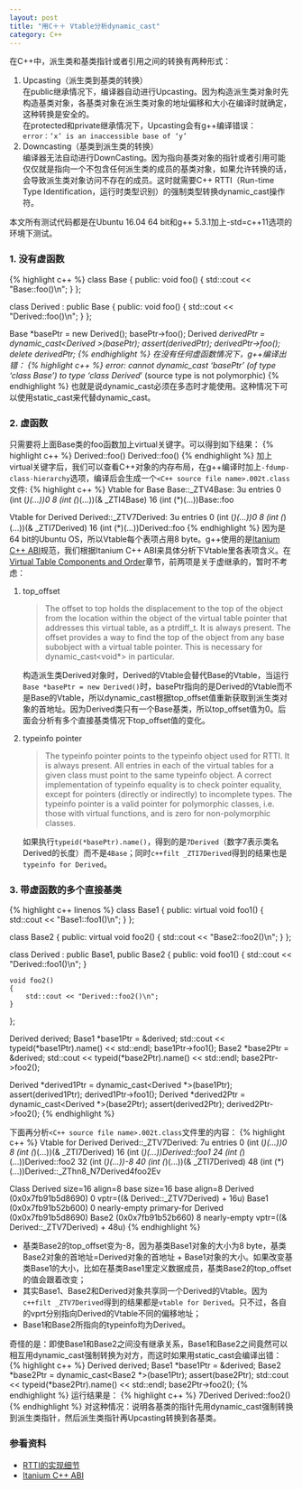 ```yaml
---
layout: post
title: "用C＋＋ Vtable分析dynamic_cast"
category: C++
---
```

在C++中，派生类和基类指针或者引用之间的转换有两种形式：
1. Upcasting（派生类到基类的转换）  
在public继承情况下，编译器自动进行Upcasting。因为构造派生类对象时先构造基类对象，各基类对象在派生类对象的地址偏移和大小在编译时就确定，这种转换是安全的。  
在protected和private继承情况下，Upcasting会有g++编译错误：  
`error：‘x’ is an inaccessible base of ‘y’`
2. Downcasting（基类到派生类的转换）  
编译器无法自动进行DownCasting。因为指向基类对象的指针或者引用可能仅仅就是指向一个不包含任何派生类的成员的基类对象，如果允许转换的话，会导致派生类对象访问不存在的成员。这时就需要C++ RTTI（Run-time Type Identification，运行时类型识别）的强制类型转换dynamic_cast操作符。

本文所有测试代码都是在Ubuntu 16.04 64 bit和g++ 5.3.1加上-std=c++11选项的环境下测试。

### 1. 没有虚函数
{% highlight c++ %}
class Base {
public:
    void foo()
    {
        std::cout << "Base::foo()\n";
    }
};

class Derived : public Base {
public:
    void foo()
    {
        std::cout << "Derived::foo()\n";
    }
};

Base *basePtr = new Derived();
basePtr->foo();
Derived *derivedPtr = dynamic_cast<Derived *>(basePtr);
assert(derivedPtr);
derivedPtr->foo();
delete derivedPtr;
{% endhighlight %}
在没有任何虚函数情况下，g++编译出错：
{% highlight c++ %}
error: cannot dynamic_cast ‘basePtr’ (of type ‘class Base*’) to type ‘class Derived*’ (source type is not polymorphic)
{% endhighlight %}
也就是说dynamic_cast必须在多态时才能使用。这种情况下可以使用static_cast来代替dynamic_cast。

### 2. 虚函数
只需要将上面Base类的foo函数加上virtual关键字。可以得到如下结果：
{% highlight c++ %}
Derived::foo()
Derived::foo()
{% endhighlight %}
加上virtual关键字后，我们可以查看C++对象的内存布局，在g++编译时加上`-fdump-class-hierarchy`选项，编译后会生成一个`<C++ source file name>.002t.class`文件:
{% highlight c++ %}
Vtable for Base
Base::_ZTV4Base: 3u entries
0     (int (*)(...))0
8     (int (*)(...))(& _ZTI4Base)
16    (int (*)(...))Base::foo

Vtable for Derived
Derived::_ZTV7Derived: 3u entries
0     (int (*)(...))0
8     (int (*)(...))(& _ZTI7Derived)
16    (int (*)(...))Derived::foo
{% endhighlight %}
因为是64 bit的Ubuntu OS，所以Vtable每个表项占用8 byte。g++使用的是[Itanium C++ ABI]规范，我们根据Itanium C++ ABI来具体分析下Vtable里各表项含义。在[Virtual Table Components and Order]章节，前两项是关于虚继承的，暂时不考虑：
1.  top_offset

    >The offset to top holds the displacement to the top of the object from the location within the object of the virtual table pointer that addresses this virtual table, as a  ptrdiff_t. It is always present. The offset provides a way to find the top of the object from any base subobject with a virtual table pointer. This is necessary for dynamic_cast<void*> in particular.

    构造派生类Derived对象时，Derived的Vtable会替代Base的Vtable，当运行`Base *basePtr = new Derived()`时，basePtr指向的是Derived的Vtable而不是Base的Vtable，所以dynamic_cast根据top_offset值重新获取到派生类对象的首地址。因为Derived类只有一个Base基类，所以top_offset值为0。后面会分析有多个直接基类情况下top_offset值的变化。
2.  typeinfo pointer

    >The typeinfo pointer points to the typeinfo object used for RTTI. It is always present. All entries in each of the virtual tables for a given class must point to the same typeinfo object. A correct implementation of typeinfo equality is to check pointer equality, except for pointers (directly or indirectly) to incomplete types. The typeinfo pointer is a valid pointer for polymorphic classes, i.e. those with virtual functions, and is zero for non-polymorphic classes.

    如果执行`typeid(*basePtr).name()`，得到的是`7Derived`（数字7表示类名Derived的长度）而不是`4Base`；同时`c++filt _ZTI7Derived`得到的结果也是`typeinfo for Derived`。

### 3. 带虚函数的多个直接基类
{% highlight c++ linenos %}
class Base1 {
public:
    virtual void foo1()
    {
        std::cout << "Base1::foo1()\n";
    }
};

class Base2 {
public:
    virtual void foo2()
    {
        std::cout << "Base2::foo2()\n";
    }
};

class Derived : public Base1, public Base2 {
public:
    void foo1()
    {
        std::cout << "Derived::foo1()\n";
    }

    void foo2()
    {
        std::cout << "Derived::foo2()\n";
    }
};

Derived derived;
Base1 *base1Ptr = &derived;
std::cout << typeid(*base1Ptr).name() << std::endl;
base1Ptr->foo1();
Base2 *base2Ptr = &derived;
std::cout << typeid(*base2Ptr).name() << std::endl;
base2Ptr->foo2();

Derived *derived1Ptr = dynamic_cast<Derived *>(base1Ptr);
assert(derived1Ptr);
derived1Ptr->foo1();
Derived *derived2Ptr = dynamic_cast<Derived *>(base2Ptr);
assert(derived2Ptr);
derived2Ptr->foo2();
{% endhighlight %}

下面再分析`<C++ source file name>.002t.class`文件里的内容：
{% highlight c++ %}
Vtable for Derived
Derived::_ZTV7Derived: 7u entries
0     (int (*)(...))0
8     (int (*)(...))(& _ZTI7Derived)
16    (int (*)(...))Derived::foo1
24    (int (*)(...))Derived::foo2
32    (int (*)(...))-8
40    (int (*)(...))(& _ZTI7Derived)
48    (int (*)(...))Derived::_ZThn8_N7Derived4foo2Ev

Class Derived
   size=16 align=8
   base size=16 base align=8
Derived (0x0x7fb91b5d8690) 0
    vptr=((& Derived::_ZTV7Derived) + 16u)
  Base1 (0x0x7fb91b52b600) 0 nearly-empty
      primary-for Derived (0x0x7fb91b5d8690)
  Base2 (0x0x7fb91b52b660) 8 nearly-empty
      vptr=((& Derived::_ZTV7Derived) + 48u)
{% endhighlight %}
* 基类Base2的top_offset变为-8，因为基类Base1对象的大小为8 byte，基类Base2对象的首地址=Derived对象的首地址 + Base1对象的大小。如果改变基类Base1的大小，比如在基类Base1里定义数据成员，基类Base2的top_offset的值会跟着改变；
* 其实Base1、Base2和Derived对象共享同一个Derived的Vtable。因为`c++filt _ZTV7Derived`得到的结果都是`vtable for Derived`。只不过，各自的vprt分别指向Derived的Vtable不同的偏移地址；
* Base1和Base2所指向的typeinfo均为Derived。

奇怪的是：即使Base1和Base2之间没有继承关系，Base1和Base2之间竟然可以相互用dynamic_cast强制转换为对方，而这时如果用static_cast会编译出错：
{% highlight c++ %}
Derived derived;
Base1 *base1Ptr = &derived;
Base2 *base2Ptr = dynamic_cast<Base2 *>(base1Ptr);
assert(base2Ptr);
std::cout << typeid(*base2Ptr).name() << std::endl;
base2Ptr->foo2();
{% endhighlight %}
运行结果是：
{% highlight c++ %}
7Derived
Derived::foo2()
{% endhighlight %}
对这种情况：说明各基类的指针先用dynamic_cast强制转换到派生类指针，然后派生类指针再Upcasting转换到各基类。

### 参看资料
* [RTTI的实现细节]
* [Itanium C++ ABI]

[Itanium C++ ABI]: http://itanium-cxx-abi.github.io/cxx-abi/abi.html
[Virtual Table Components and Order]: http://itanium-cxx-abi.github.io/cxx-abi/abi.html#vtable-components
[RTTI的实现细节]: http://hex108.github.io/notes/c++/rtti.html